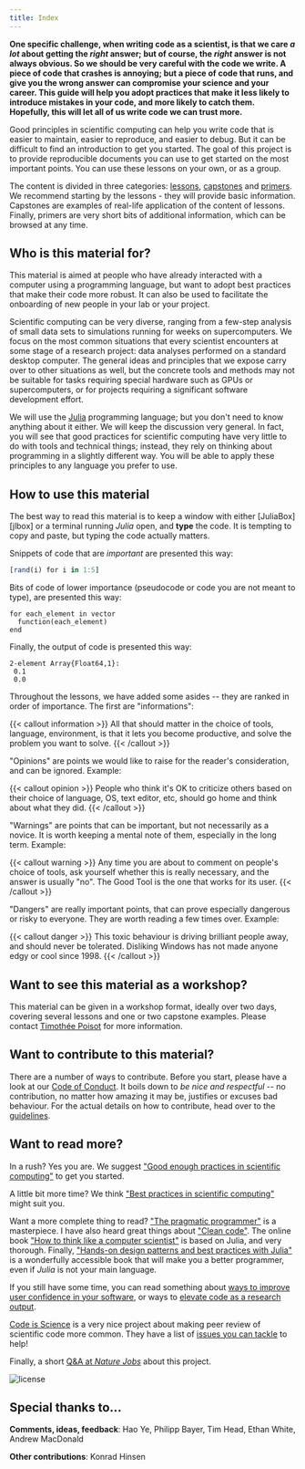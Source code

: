 ```yaml
---
title: Index
---
```


**One specific challenge, when writing code as a scientist, is that we care *a
lot* about getting the *right* answer; but of course, the *right* answer is not
always obvious. So we should be very careful with the code we write. A piece of
code that crashes is annoying; but a piece of code that runs, and give you the
wrong answer can compromise your science and your career. This guide will help
you adopt practices that make it less likely to introduce mistakes in your code,
and more likely to catch them. Hopefully, this will let all of us write code we
can trust more.**

Good principles in scientific computing can help you write code that is easier
to maintain, easier to reproduce, and easier to debug. But it can be difficult
to find an introduction to get you started. The goal of this project is to
provide reproducible documents you can use to get started on the most important
points. You can use these lessons on your own, or as a group.

The content is divided in three categories: [lessons](/lessons/),
[capstones](/capstones/) and [primers](/primers/). We recommend starting by the
lessons - they will provide basic information. Capstones are examples of
real-life application of the content of lessons. Finally, primers are very short
bits of additional information, which can be browsed at any time.

## Who is this material for?

This material is aimed at people who have already interacted with a computer
using a programming language, but want to adopt best practices that make their
code more robust. It can also be used to facilitate the onboarding of new people
in your lab or your project.

Scientific computing can be very diverse, ranging from a few-step analysis
of small data sets to simulations running for weeks on supercomputers.
We focus on the most common situations that every scientist encounters
at some stage of a research project: data analyses performed on a standard
desktop computer. The general ideas and principles that we expose carry over
to other situations as well, but the concrete tools and methods may not
be suitable for tasks requiring special hardware such as GPUs or supercomputers,
or for projects requiring a significant software development effort.

We will use the [Julia][jl] programming language; but you don't need to know
anything about it either. We will keep the discussion very general. In fact, you
will see that good practices for scientific computing have very little to do
with tools and technical things; instead, they rely on thinking about
programming in a slightly different way. You will be able to apply these
principles to any language you prefer to use.

[jl]: http://julialang.org/

## How to use this material

The best way to read this material is to keep a window with either
[JuliaBox][jlbox] or a terminal running *Julia* open, and **type** the code. It
is tempting to copy and paste, but typing the code actually matters.

Snippets of code that are *important* are presented this way:

~~~ julia
[rand(i) for i in 1:5]
~~~

Bits of code of lower importance (pseudocode or code you are not meant to type),
are presented this way:

~~~ raw
for each_element in vector
  function(each_element)
end
~~~

Finally, the output of code is presented this way:

~~~
2-element Array{Float64,1}:
 0.1
 0.0
~~~

Throughout the lessons, we have added some asides -- they are ranked in order of
importance. The first are "informations":

{{< callout information >}}
All that should matter in the choice of tools, language, environment, is that it
lets you become productive, and solve the problem you want to solve.
{{< /callout >}}

"Opinions" are points we would like to raise for the reader's consideration, and
can be ignored. Example:

{{< callout opinion >}}
People who think it's OK to criticize others based on their choice of language,
OS, text editor, etc, should go home and think about what they did.
{{< /callout >}}

"Warnings" are points that can be important, but not necessarily as a novice. It
is worth keeping a mental note of them, especially in the long term. Example:

{{< callout warning >}}
Any time you are about to comment on people's choice of tools, ask yourself
whether this is really necessary, and the answer is usually "no". The Good Tool
is the one that works for its user.
{{< /callout >}}

"Dangers" are really important points, that can prove especially dangerous or
risky to everyone. They are worth reading a few times over. Example:

{{< callout danger >}}
This toxic behaviour is driving brilliant people away, and should never be
tolerated. Disliking Windows has not made anyone edgy or cool since
1998.
{{< /callout >}}

## Want to see this material as a workshop?

This material can be given in a workshop format, ideally over two days, covering
several lessons and one or two capstone examples. Please contact [Timothée
Poisot](mailto:timothee.poisot@umontreal.ca) for more information.

## Want to contribute to this material?

There are a number of ways to contribute. Before you start, please have a look
at our [Code of Conduct][coc]. It boils down to *be nice and respectful* -- no
contribution, no matter how amazing it may be, justifies or excuses bad
behaviour. For the actual details on how to contribute, head over to the
[guidelines][guid].

[coc]: https://github.com/tpoisot/ScientificComputingForTheRestOfUs/blob/master/CODE_OF_CONDUCT.md
[guid]: https://github.com/tpoisot/ScientificComputingForTheRestOfUs/blob/main/CONTRIBUTING.md

## Want to read more?

In a rush? Yes you are. We suggest ["Good enough practices in scientific
computing"][goodenough] to get you started.

A little bit more time? We think ["Best practices in scientific
computing"][best] might suit you.

Want a more complete thing to read? ["The pragmatic programmer"][pragm] is a
masterpiece. I have also heard great things about ["Clean code"][cleanc]. The
online book ["How to think like a computer scientist"][httlacs] is based on
Julia, and very thorough. Finally, ["Hands-on design patterns and best practices
with Julia"][handson] is a wonderfully accessible book that will make you a
better programmer, even if *Julia* is not your main language.

If you still have some time, you can read something about [ways to improve user
confidence in your software][userconf], or ways to [elevate code as a research
output][elevate].

[Code is Science][codeissci] is a very nice project about making peer review of
scientific code more common. They have a list of [issues you can
tackle][cisissues] to help!

[codeissci]: http://www.codeisscience.com/
[cisissues]: https://github.com/yochannah/code-is-science/issues/

Finally, a short [Q&A at *Nature Jobs*][qanda] about this project.

[qanda]: https://web.archive.org/web/20171114145519/http://blogs.nature.com/naturejobs/2017/11/10/techblog-timothee-poisot-data-science-for-the-rest-of-us/

[userconf]: https://ojs.library.queensu.ca/index.php/IEE/article/view/5644
[elevate]: http://www.cell.com/trends/ecology-evolution/abstract/S0169-5347(15)00290-6

[httlacs]: https://benlauwens.github.io/ThinkJulia.jl/latest/book.html

[goodenough]: http://journals.plos.org/ploscompbiol/article?id=10.1371/journal.pcbi.1005510
[best]: http://journals.plos.org/plosbiology/article?id=10.1371/journal.pbio.1001745
[pragm]: https://www.amazon.ca/Pragmatic-Programmer-Journeyman-Master/dp/020161622X/ref=as_li_ss_tl?ie=UTF8&linkCode=sl1&tag=&linkId=0ff8cca36522d8539b26e536778bbb5e
[cleanc]: https://www.amazon.ca/Clean-Code-Handbook-Software-Craftsmanship/dp/0132350882
[handson]: https://www.packtpub.com/product/hands-on-design-patterns-and-best-practices-with-julia/9781838648817

![license](https://img.shields.io/github/license/tpoisot/ScientificComputingForTheRestOfUs.svg?style=flat-square)

## Special thanks to...

**Comments, ideas, feedback**: Hao Ye, Philipp Bayer, Tim Head, Ethan White, Andrew MacDonald

**Other contributions**: Konrad Hinsen
